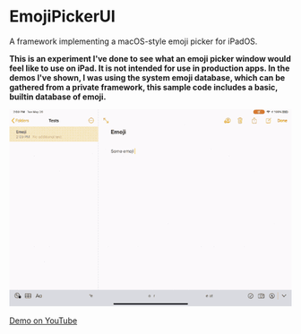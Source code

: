 # EmojiPickerUI

A framework implementing a macOS-style emoji picker for iPadOS.

**This is an experiment I've done to see what an emoji picker window would feel like to use on iPad. It is not intended for use in production apps. In the demos I've shown, I was using the system emoji database, which can be gathered from a private framework, this sample code includes a basic, builtin database of emoji.**

![demo](./demo.gif)

[Demo on YouTube](https://www.youtube.com/watch?v=iwfF5nwqEuw)